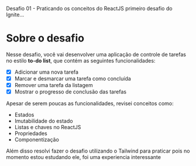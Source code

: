Desafio 01 - Praticando os conceitos do ReactJS
primeiro desafio do Ignite...

# Sobre o desafio

Nesse desafio, você vai desenvolver uma aplicação de controle de tarefas no estilo **to-do list**, que contém as seguintes funcionalidades:

- [x] Adicionar uma nova tarefa
- [x] Marcar e desmarcar uma tarefa como concluída
- [x] Remover uma tarefa da listagem
- [x] Mostrar o progresso de conclusão das tarefas

Apesar de serem poucas as funcionalidades, revisei conceitos como:

- Estados
- Imutabilidade do estado
- Listas e chaves no ReactJS
- Propriedades
- Componentização

Além disso resolvi fazer o desafio utilizando o Tailwind para praticar pois no momento estou estudando ele, foi uma experiencia interessante
